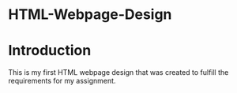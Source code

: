 # HTML-Webpage-Design
<h1>Introduction</h1>
This is my first HTML webpage design that was created to fulfill the requirements for my assignment.
